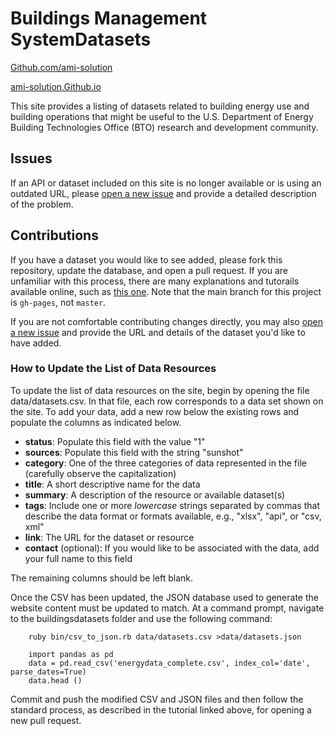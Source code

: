 # Buildings Management SystemDatasets

[Github.com/ami-solution](https://github.com/Ami-Solution/bmsdatasets/edit/gh-pages/README.md)

[ami-solution.Github.io](https://Ami-Solution.github.io/bmsdatasets/)

This site provides a listing of datasets related to building energy use and building operations that might be useful to the  U.S. Department of Energy Building Technologies Office (BTO) research and development community.

## Issues

If an API or dataset included on this site is no longer available or is using an outdated URL, please [open a new issue](https://github.com/Ami-Solution/bmsdatasets/issues) and provide a detailed description of the problem.

## Contributions

If you have a dataset you would like to see added, please fork this repository, update the database, and open a pull request. If you are unfamiliar with this process, there are many explanations and tutorails available online, such as [this one](https://git-scm.com/book/en/v2/GitHub-Contributing-to-a-Project). Note that the main branch for this project is `gh-pages`, not `master`.

If you are not comfortable contributing changes directly, you may also [open a new issue](https://github.com/Ami-Solution/bmsdatasets/issues) and provide the URL and details of the dataset you'd like to have added.

### How to Update the List of Data Resources

To update the list of data resources on the site, begin by opening the file data/datasets.csv. In that file, each row corresponds to a data set shown on the site. To add your data, add a new row below the existing rows and populate the columns as indicated below. 

- **status**: Populate this field with the value "1"
- **sources**: Populate this field with the string "sunshot"
- **category**: One of the three categories of data represented in the file (carefully observe the capitalization)
- **title**: A short descriptive name for the data
- **summary**: A description of the resource or available dataset(s)
- **tags**: Include one or more *lowercase* strings separated by commas that describe the data format or formats available, e.g., "xlsx", "api", or "csv, xml"
- **link**: The URL for the dataset or resource
- **contact** (optional): If you would like to be associated with the data, add your full name to this field

The remaining columns should be left blank.

Once the CSV has been updated, the JSON database used to generate the website content must be updated to match. At a command prompt, navigate to the buildingsdatasets folder and use the following command:

```
    ruby bin/csv_to_json.rb data/datasets.csv >data/datasets.json
    
    import pandas as pd
    data = pd.read_csv('energydata_complete.csv', index_col='date', parse_dates=True)
    data.head ()
 ```

Commit and push the modified CSV and JSON files and then follow the standard process, as described in the tutorial linked above, for opening a new pull request.
